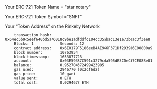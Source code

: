 
Your ERC-721 Token Name = "star notary"

Your ERC-721 Token Symbol ="SNFT"

Your “Token Address” on the Rinkeby Network
```
    transaction hash:    0x64ec5b9c5eef640bd5a76018c9be1adfddfc104cc35abac13e1e73b0ac3f3ee8
    Blocks: 1            Seconds: 12
    contract address:    0x6E0179F5186eeB4AE966F371Df293986E00800a9
    block number:        10763954
    block timestamp:     1653877723
    account:             0x03E59387C591c3279cda595dE3CDeC57CE08Be01
    balance:             0.952704372499423985
    gas used:            2946770 (0x2cf6d2)
    gas price:           10 gwei
    value sent:          0 ETH
    total cost:          0.0294677 ETH
```